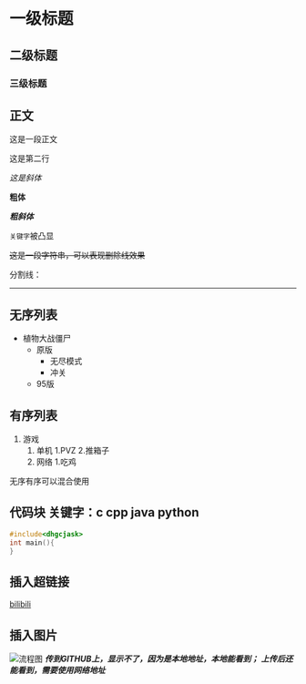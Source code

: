 # 一级标题
## 二级标题
### 三级标题

## 正文
这是一段正文

这是第二行

*这是斜体*

**粗体**

***粗斜体***

`关键字`被凸显

~~这是一段字符串，可以表现删除线效果~~

分割线：

******

## 无序列表
* 植物大战僵尸
  * 原版
    * 无尽模式
    * 冲关
  * 95版

## 有序列表
1. 游戏
   1. 单机
      1.PVZ
      2.推箱子
   2. 网络
      1.吃鸡

无序有序可以混合使用

## 代码块   关键字：c cpp java python
```cpp
#include<dhgcjask>
int main(){
}
```
## 插入超链接
[bilibili](https://www.bilibili.com "点击进入B站")

## 插入图片
![流程图](C://Users//Administrator//Desktop//AOMDV-FA.png "悬停标题")
***传到GITHUB上，显示不了，因为是本地地址，本地能看到；***
***上传后还能看到，需要使用网络地址***




